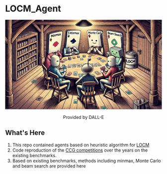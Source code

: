 # LOCM_Agent
![](./assets/teaser.png)
<center>
Provided by DALL-E
</center>

## What's Here
1. This repo contained agents based on heuristic algorithm for [LOCM](https://www.codingame.com/ide/puzzle/legends-of-code-magic)
2. Code reproduction of the [CCG competitions](https://github.com/acatai/Strategy-Card-Game-AI-Competition/tree/master) over the years on the existing benchmarks.
3. Based on existing benchmarks, methods including minmax, Monte Carlo and beam search are provided here
